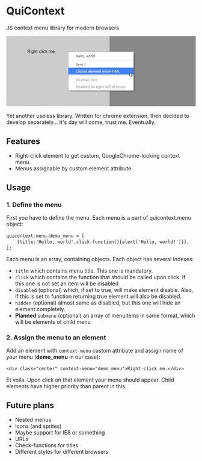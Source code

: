 QuiContext
=====================
JS context menu library for modern browsers

![A screenshot of example menu](menu.png)

Yet another useless library. Written for chrome extension, then decided to develop separately...
It's day will come, trust me. Eventually.

Features
---
 - Right-click element to get custom, GoogleChrome-looking context menu.
 - Menus assignable by custom element attribute
 
Usage
---

### 1. Define the menu

First you have to define the menu. Each menu is a part of quicontext.menu object:

    quicontext.menu.demo_menu = [
        {title:'Hello, world',click:function(){alert('Hello, world!')}},
    ];
 
Each menu is an array, containing objects. Each object has several indexes:

 - `title` which contains menu title. This one is mandatory.
 - `click` which contains the function that should be called upon click. If this one is not set an item will be disabled
 - `disabled` (optional) which, if set to true, will make element disable. Also, if this is set to function returning
 true element will also be disabled.
 - `hidden` (optional) almost same as disabled, but this one will hide an element completely.
 - **Planned** `submenu` (optional) an array of menuitems in same format, which will be elements of child menu

### 2. Assign the menu to an element

Add an element with `context-menu` custom attribute and assign name of your menu (<strong>demo_menu</strong> in our case):

    <div class="center" context-menu="demo_menu">Right-click me.</div>
    
Et voila. Upon click on that element your menu should appear. Child elements have higher priority than parent in this.
 
Future plans
---
 - Nested menus
 - Icons (and sprites)
 - Maybe support for IE8 or something
 - URLs
 - Check-functions for titles
 - Different styles for different browsers